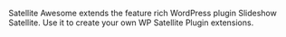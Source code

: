 Satellite Awesome extends the feature rich WordPress plugin Slideshow Satellite. Use it to create your own WP Satellite Plugin extensions.
